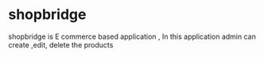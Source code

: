 # shopbridge
shopbridge is E commerce based application , In this application admin can create ,edit, delete the products 
